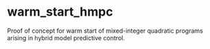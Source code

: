 # warm_start_hmpc

Proof of concept for warm start of mixed-integer quadratic programs arising in hybrid model predictive control.